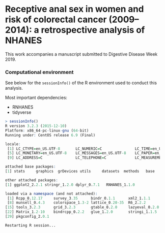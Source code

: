 # Receptive anal sex in women and risk of colorectal cancer (2009–2014): a retrospective analysis of NHANES

This work accompanies a manuscript submitted to Digestive Disease Week 2019.


### Computational environment

See below for the `sessionInfo()` of the R environment used to conduct this analysis.

Most important dependencies:
* RNHANES
* tidyverse

```R
> sessionInfo()
R version 3.2.3 (2015-12-10)
Platform: x86_64-pc-linux-gnu (64-bit)
Running under: CentOS release 6.9 (Final)

locale:
 [1] LC_CTYPE=en_US.UTF-8       LC_NUMERIC=C               LC_TIME=en_US.UTF-8        LC_COLLATE=en_US.UTF-8    
 [5] LC_MONETARY=en_US.UTF-8    LC_MESSAGES=en_US.UTF-8    LC_PAPER=en_US.UTF-8       LC_NAME=C                 
 [9] LC_ADDRESS=C               LC_TELEPHONE=C             LC_MEASUREMENT=en_US.UTF-8 LC_IDENTIFICATION=C       

attached base packages:
[1] stats     graphics  grDevices utils     datasets  methods   base     

other attached packages:
[1] ggplot2_2.2.1 stringr_1.2.0 dplyr_0.7.1   RNHANES_1.1.0

loaded via a namespace (and not attached):
 [1] Rcpp_0.12.17     survey_3.35      bindr_0.1.1      xml2_1.1.1       magrittr_1.5     splines_3.2.3    rvest_0.3.2     
 [8] munsell_0.4.3    colorspace_1.3-2 lattice_0.20-35  R6_2.2.2         rlang_0.2.1      plyr_1.8.4       httr_1.3.1      
[15] tools_3.2.3      grid_3.2.3       gtable_0.2.0     lazyeval_0.2.0   survival_2.41-3  assertthat_0.1   tibble_1.4.2    
[22] Matrix_1.2-10    bindrcpp_0.2.2   glue_1.2.0       stringi_1.1.5    pillar_1.2.3     scales_0.4.1     foreign_0.8-69  
[29] pkgconfig_2.0.1 

Restarting R session...
```
